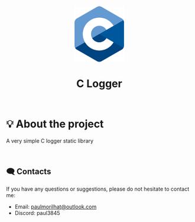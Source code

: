 <p align="center">
    <br><img width="auto" height="150" src="./C - Logo.png" alt="Logo">
</p>

<h1 align="center">
   C Logger
   <br>
</h1>

&nbsp;

# 💡 About the project

A very simple C logger static library

&nbsp;

## 🗨️ Contacts

If you have any questions or suggestions, please do not hesitate to contact me:

- Email: [paulmorilhat@outlook.com](mailto:paulmorilhat@outlook.com)
- Discord: paul3845